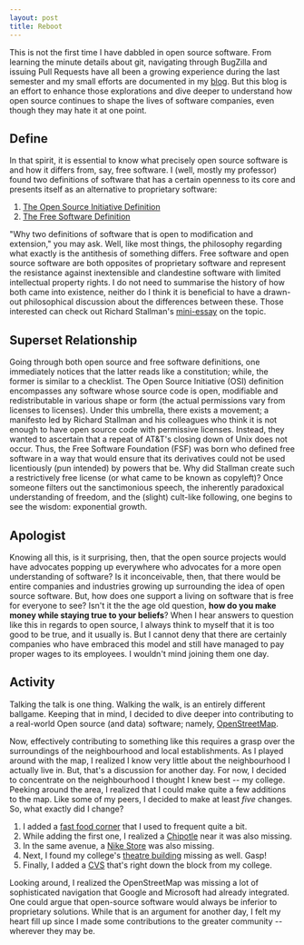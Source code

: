 ```yaml
---
layout: post
title: Reboot
---
```

This is not the first time I have dabbled in open source software. From learning the minute details about git, navigating through BugZilla and issuing Pull Requests have all been a growing experience during the last semester and my small efforts are documented in my [blog](https://hunter-college-cs-ossd.github.io/f0cus10-weekly/). But this blog is an effort to enhance those explorations and dive deeper to understand how open source continues to shape the lives of software companies, even though they may hate it at one point. 

## Define
In that spirit, it is essential to know what precisely open source software is and how it differs from, say, free software. I (well, mostly my professor) found two definitions of software that has a certain openness to its core and presents itself as an alternative to proprietary software: 

1. [The Open Source Initiative Definition](https://opensource.org/osd)
2. [The Free Software Definition](https://www.gnu.org/philosophy/free-sw.html)

"Why two definitions of software that is open to modification and extension," you may ask. Well, like most things, the philosophy regarding what exactly is the antithesis of something differs. Free software and open source software are both opposites of proprietary software and represent the resistance against inextensible and clandestine software with limited intellectual property rights. I do not need to summarise the history of how both came into existence, neither do I think it is beneficial to have a drawn-out philosophical discussion about the differences between these. Those interested can check out Richard Stallman's [mini-essay](https://www.gnu.org/philosophy/open-source-misses-the-point.html#fsf-links) on the topic. 

## Superset Relationship
Going through both open source and free software definitions, one immediately notices that the latter reads like a constitution; while, the former is similar to a checklist. The Open Source Initiative (OSI) definition encompasses any software whose source code is open, modifiable and redistributable in various shape or form (the actual permissions vary from licenses to licenses). Under this umbrella, there exists a movement; a manifesto led by Richard Stallman and his colleagues who think it is not enough to have open source code with permissive licenses. Instead, they wanted to ascertain that a repeat of AT&T's closing down of Unix does not occur. Thus, the Free Software Foundation (FSF) was born who defined free software in a way that would ensure that its derivatives could not be used licentiously (pun intended) by powers that be. Why did Stallman create such a restrictively free license (or what came to be known as copyleft)? Once someone filters out the sanctimonious speech, the inherently paradoxical understanding of freedom, and the (slight) cult-like following, one begins to see the wisdom: exponential growth. 

## Apologist
Knowing all this, is it surprising, then, that the open source projects would have advocates popping up everywhere who advocates for a more open understanding of software? Is it inconceivable, then, that there would be entire companies and industries growing up surrounding the idea of open source software. But, how does one support a living on software that is free for everyone to see? Isn't it the the age old question, **how do you make money while staying true to your beliefs**? When I hear answers to question like this in regards to open source, I always think to myself that it is too good to be true, and it usually is. But I cannot deny that there are certainly companies who have embraced this model and still have managed to pay proper wages to its employees. I wouldn't mind joining them one day. 

## Activity
Talking the talk is one thing. Walking the walk, is an entirely different ballgame. Keeping that in mind, I decided to dive deeper into contributing to a real-world Open source (and data) software; namely, [OpenStreetMap](https://www.openstreetmap.org). 

Now, effectively contributing to something like this requires a grasp over the surroundings of the neighbourhood and local establishments. As I played around with the map, I realized I know very little about the neighbourhood I actually live in. But, that's a discussion for another day. For now, I decided to concentrate on the neighbourhood I thought I knew best -- my college. Peeking around the area, I realized that I could make quite a few additions to the map. Like some of my peers, I decided to make at least *five* changes. So, what exactly did I change? 

1. I added a [fast food corner](https://www.openstreetmap.org/changeset/66744489) that I used to frequent quite a bit. 
2. While adding the first one, I realized a [Chipotle](https://www.openstreetmap.org/changeset/66744548) near it was also missing.
3. In the same avenue, a [Nike Store](https://www.openstreetmap.org/changeset/66744703) was also missing.
4. Next, I found my college's [theatre building](https://www.openstreetmap.org/changeset/66745140) missing as well. Gasp!
5. Finally, I added a [CVS](https://www.openstreetmap.org/changeset/68396848) that's right down the block from my college. 

Looking around, I realized the OpenStreetMap was missing a lot of sophisticated navigation that Google and Microsoft had already integrated. One could argue that open-source software would always be inferior to proprietary solutions. While that is an argument for another day, I felt my heart fill up since I made some contributions to the greater community -- wherever they may be. 